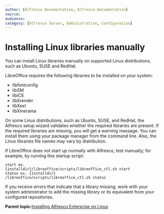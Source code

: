 ```yaml
---
author: [Alfresco Documentation, Alfresco Documentation]
source: 
audience: 
category: [Alfresco Server, Administration, Configuration]
---
```


# Installing Linux libraries manually

You can install Linux libraries manually on supported Linux distributions, such as Ubuntu, SUSE and RedHat.

LibreOffice requires the following libraries to be installed on your system:

-   libfontconfig
-   libSM
-   libICE
-   libXrender
-   libXext
-   libXinerama

On some Linux distributions, such as Ubuntu, SUSE, and RedHat, the Alfresco setup wizard validates whether the required libraries are present. If the required libraries are missing, you will get a warning message. You can install them using your package manager from the command line. Also, the Linux libraries file names may vary by distribution.

If LibreOffice does not start up normally with Alfresco, test manually; for example, by running this startup script:

```
start ex.  
{installdir}/libreoffice/scripts/libreoffice_ctl.sh start 
status ex. {installdir}
/libreoffice/scripts/libreoffice_ctl.sh status
```

If you receive errors that indicate that a library missing, work with your system administrator to add the missing library or its equivalent from your configured repositories.

**Parent topic:**[Installing Alfresco Enterprise on Linux](../tasks/simpleinstall-enterprise-lin.md)

